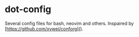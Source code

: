 # dot-config

Several config files for bash, neovim and others. Inspaired by [https://github.com/xywei/conforg]().
